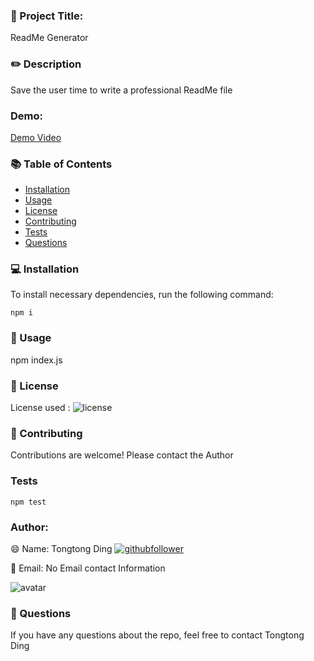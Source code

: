

### :dart: Project Title:
ReadMe Generator 
### :pencil2: Description
Save the user time to write a professional ReadMe file 

### Demo:
[Demo Video](https://drive.google.com/file/d/1WbRGSQLiazVvSYBrHnBJz_RSpMw1fNJW/view)

### :books: Table of Contents

* [Installation](#installation)
* [Usage](#usage)
* [License](#license)
* [Contributing](#contributing)
* [Tests](#tests)
* [Questions](#questions)

### <a name="installation"></a> :computer: Installation

To install necessary dependencies, run the following command:

``` npm i ```


### <a name="usage"></a> :floppy_disk: Usage
 npm index.js

### <a name="license"></a> :book: License
License used : ![license](https://img.shields.io/badge/license-MIT-GREEN)

### <a name="contributing"></a> :handshake: Contributing
 Contributions are welcome! Please contact the Author 

### <a name="tests"></a> Tests
``` npm test ``` 

  
### Author:
:smile: Name: Tongtong Ding [![githubfollower](https://img.shields.io/github/followers/tongtongding?style=social)](https://github.com/tongtongding?tab=followers)

:e-mail: Email: No Email contact Information

  <img src="https://avatars2.githubusercontent.com/u/59786540?v=4" alt="avatar">

### <a name="questions"></a> :poultry_leg: Questions 

  If you have any questions about the repo, feel free to contact Tongtong Ding
  



